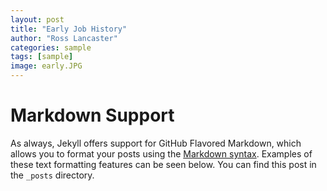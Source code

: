 ```yaml
---
layout: post
title: "Early Job History"
author: "Ross Lancaster"
categories: sample
tags: [sample]
image: early.JPG
---
```


# Markdown Support

As always, Jekyll offers support for GitHub Flavored Markdown, which allows you to format your posts using the [Markdown syntax](https://guides.github.com/features/mastering-markdown/). Examples of these text formatting features can be seen below. You can find this post in the `_posts` directory.

